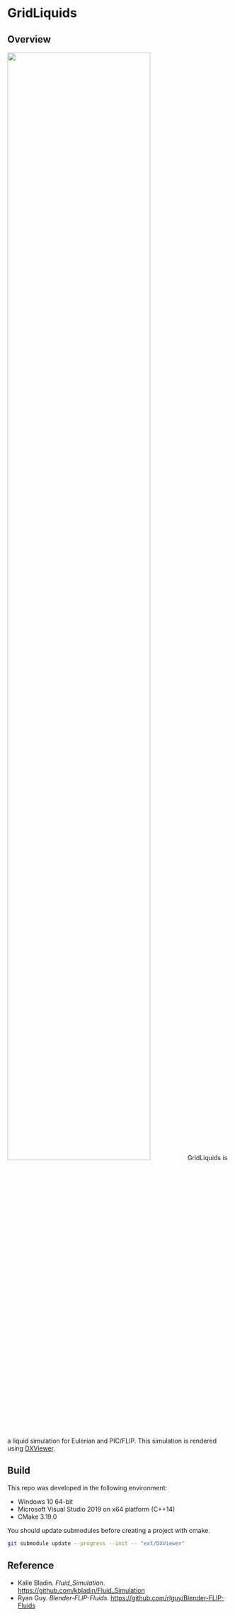 # GridLiquids
## Overview
<img src="docs/images/demo.gif" width="80%" height="80%">
GridLiquids is a liquid simulation for Eulerian and PIC/FLIP. This simulation is rendered using <A href="https://github.com/frostsim/DXViewer">DXViewer</A>.

## Build
This repo was developed in the following environment:
* Windows 10 64-bit
* Microsoft Visual Studio 2019 on x64 platform (C++14)
* CMake 3.19.0

You should update submodules before creating a project with cmake.

```bash
git submodule update --progress --init -- "ext/DXViewer"
```

## Reference
* Kalle Bladin. _Fluid_Simulation_. https://github.com/kbladin/Fluid_Simulation
* Ryan Guy. _Blender-FLIP-Fluids_. https://github.com/rlguy/Blender-FLIP-Fluids
